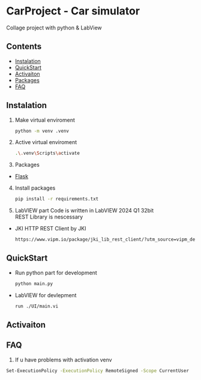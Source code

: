 # CarProject - Car simulator
Collage project with python & LabView
## Contents
- [Instalation](#Instalation)
- [QuickStart](#QuickStart) 
- [Activaiton](#Activaiton) 
- [Packages](#Packages)
- [FAQ](#FAQ)
## Instalation
1. Make virtual enviroment
    ```bash
    python -m venv .venv
    ```
2. Active virtual enviroment
    ```bash
    .\.venv\Scripts\activate 
    ```
3. Packages
- [Flask](#https://flask.palletsprojects.com/en/3.0.x/)
4. Install packages
    ``` bash
    pip install -r requirements.txt 
    ```
5. LabVIEW part
Code is written in LabVIEW 2024 Q1 32bit <br>
REST Library is nescessary
* JKI HTTP REST Client by JKI
    ```bash
    https://www.vipm.io/package/jki_lib_rest_client/?utm_source=vipm_desktop
    ```

## QuickStart
* Run python part for development
    ```bash
    python main.py
    ```
* LabVIEW for devlepment
    ```bash
    run ./UI/main.vi
    ```

## Activaiton

## FAQ
1. If u have problems with activation venv
```bash
Set-ExecutionPolicy -ExecutionPolicy RemoteSigned -Scope CurrentUser
```